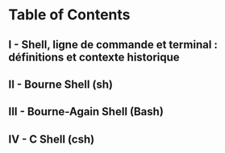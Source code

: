 # Table of Contents

## I - Shell, ligne de commande et terminal : définitions et contexte historique

## II - Bourne Shell (sh)

## III - Bourne-Again Shell (Bash)

## IV - C Shell (csh)
